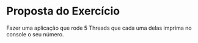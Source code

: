 # Proposta do Exercício

Fazer uma aplicação que rode 5 Threads que cada uma delas imprima no console o seu número.

